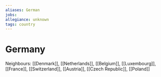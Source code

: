 ```yaml
---
aliases: German
jobs:
allegiance: unknown
tags: country
---
```

# Germany
Neighbours: [[Denmark]], [[Netherlands]], [[Belgium]], [[Luxembourg]], [[France]], [[Switzerland]], [[Austria]], [[Czech Republic]], [[Poland]]